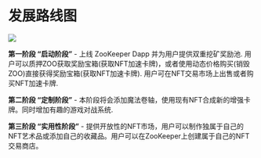 # 发展路线图

![](/roadmap.png)

**第一阶段 “启动阶段”** - 上线 ZooKeeper Dapp 并为用户提供双重挖矿奖励池. 用户可以质押ZOO获取奖励宝箱(获取NFT加速卡牌)，或者使用动态价格购买(销毁ZOO)直接获得奖励宝箱(获取NFT加速卡牌). 用户可在NFT交易市场上出售或者购买NFT加速卡牌.

**第二阶段 “定制阶段”** - 本阶段将会添加魔法卷轴，使用现有NFT合成新的增强卡牌。同时增加有趣的游戏对战系统.

**第三阶段 “实用性阶段”** - 提供开放性的NFT市场，用户可以制作独属于自己的NFT艺术品或添加自己的收藏品。用户可以在ZooKeeper上创建属于自己的NFT交易商店。